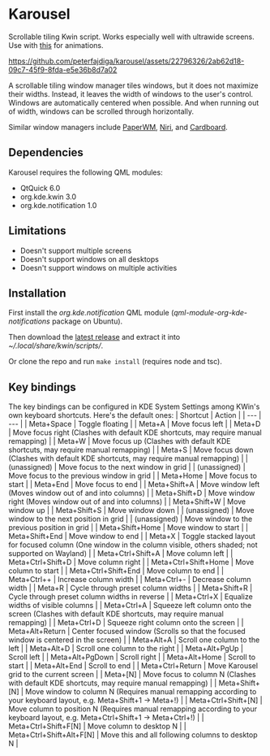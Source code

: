 # Karousel
Scrollable tiling Kwin script. Works especially well with ultrawide screens.
Use with [this](https://github.com/peterfajdiga/kwin4_effect_geometry_change) for animations.

https://github.com/peterfajdiga/karousel/assets/22796326/2ab62d18-09c7-45f9-8fda-e5e36b8d7a02

A scrollable tiling window manager tiles windows, but it does not maximize their widths. Instead, it leaves the width of windows to the user's control.
Windows are automatically centered when possible. And when running out of width, windows can be scrolled through horizontally.

Similar window managers include [PaperWM](https://github.com/paperwm/PaperWM),
[Niri](https://github.com/YaLTeR/niri), and
[Cardboard](https://gitlab.com/cardboardwm/cardboard).

## Dependencies
Karousel requires the following QML modules:
- QtQuick 6.0
- org.kde.kwin 3.0
- org.kde.notification 1.0

## Limitations
- Doesn't support multiple screens
- Doesn't support windows on all desktops
- Doesn't support windows on multiple activities

## Installation
First install the _org.kde.notification_ QML module (_qml-module-org-kde-notifications_ package on Ubuntu).

Then download the [latest release](https://github.com/peterfajdiga/karousel/releases/latest) and extract it into _~/.local/share/kwin/scripts/_.

Or clone the repo and run `make install` (requires node and tsc).

## Key bindings
The key bindings can be configured in KDE System Settings among KWin's own keyboard shortcuts.
Here's the default ones:
| Shortcut                 | Action                                                                                                                         |
| ---                      | ---                                                                                                                            |
| Meta+Space               | Toggle floating                                                                                                                |
| Meta+A                   | Move focus left                                                                                                                |
| Meta+D                   | Move focus right (Clashes with default KDE shortcuts, may require manual remapping)                                            |
| Meta+W                   | Move focus up (Clashes with default KDE shortcuts, may require manual remapping)                                               |
| Meta+S                   | Move focus down (Clashes with default KDE shortcuts, may require manual remapping)                                             |
| (unassigned)             | Move focus to the next window in grid                                                                                          |
| (unassigned)             | Move focus to the previous window in grid                                                                                      |
| Meta+Home                | Move focus to start                                                                                                            |
| Meta+End                 | Move focus to end                                                                                                              |
| Meta+Shift+A             | Move window left (Moves window out of and into columns)                                                                        |
| Meta+Shift+D             | Move window right (Moves window out of and into columns)                                                                       |
| Meta+Shift+W             | Move window up                                                                                                                 |
| Meta+Shift+S             | Move window down                                                                                                               |
| (unassigned)             | Move window to the next position in grid                                                                                       |
| (unassigned)             | Move window to the previous position in grid                                                                                   |
| Meta+Shift+Home          | Move window to start                                                                                                           |
| Meta+Shift+End           | Move window to end                                                                                                             |
| Meta+X                   | Toggle stacked layout for focused column (One window in the column visible, others shaded; not supported on Wayland)           |
| Meta+Ctrl+Shift+A        | Move column left                                                                                                               |
| Meta+Ctrl+Shift+D        | Move column right                                                                                                              |
| Meta+Ctrl+Shift+Home     | Move column to start                                                                                                           |
| Meta+Ctrl+Shift+End      | Move column to end                                                                                                             |
| Meta+Ctrl++              | Increase column width                                                                                                          |
| Meta+Ctrl+-              | Decrease column width                                                                                                          |
| Meta+R                   | Cycle through preset column widths                                                                                             |
| Meta+Shift+R             | Cycle through preset column widths in reverse                                                                                  |
| Meta+Ctrl+X              | Equalize widths of visible columns                                                                                             |
| Meta+Ctrl+A              | Squeeze left column onto the screen (Clashes with default KDE shortcuts, may require manual remapping)                         |
| Meta+Ctrl+D              | Squeeze right column onto the screen                                                                                           |
| Meta+Alt+Return          | Center focused window (Scrolls so that the focused window is centered in the screen)                                           |
| Meta+Alt+A               | Scroll one column to the left                                                                                                  |
| Meta+Alt+D               | Scroll one column to the right                                                                                                 |
| Meta+Alt+PgUp            | Scroll left                                                                                                                    |
| Meta+Alt+PgDown          | Scroll right                                                                                                                   |
| Meta+Alt+Home            | Scroll to start                                                                                                                |
| Meta+Alt+End             | Scroll to end                                                                                                                  |
| Meta+Ctrl+Return         | Move Karousel grid to the current screen                                                                                       |
| Meta+[N]                 | Move focus to column N (Clashes with default KDE shortcuts, may require manual remapping)                                      |
| Meta+Shift+[N]           | Move window to column N (Requires manual remapping according to your keyboard layout, e.g. Meta+Shift+1 -> Meta+!)             |
| Meta+Ctrl+Shift+[N]      | Move column to position N (Requires manual remapping according to your keyboard layout, e.g. Meta+Ctrl+Shift+1 -> Meta+Ctrl+!) |
| Meta+Ctrl+Shift+F[N]     | Move column to desktop N                                                                                                       |
| Meta+Ctrl+Shift+Alt+F[N] | Move this and all following columns to desktop N                                                                               |
